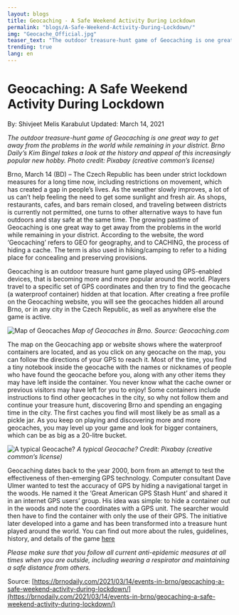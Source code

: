 ```yaml
---
layout: blogs
title: Geocaching - A Safe Weekend Activity During Lockdown
permalink: "blogs/A-Safe-Weekend-Activity-During-Lockdown/"
img: "Geocache_Official.jpg"
teaser_text: "The outdoor treasure-hunt game of Geocaching is one great way to get away from the problems in the world..."
trending: true
lang: en
---
```


# Geocaching: A Safe Weekend Activity During Lockdown

By: Shivjeet Melis Karabulut
Updated: March 14, 2021

_The outdoor treasure-hunt game of Geocaching is one great way to get away from the problems in the world while remaining in your district. Brno Daily’s Kim Bingel takes a look at the history and appeal of this increasingly popular new hobby. Photo credit: Pixabay (creative common’s license)_

Brno, March 14 (BD) – The Czech Republic has been under strict lockdown measures for a long time now, including restrictions on movement, which has created a gap in people’s lives. As the weather slowly improves, a lot of us can’t help feeling the need to get some sunlight and fresh air. As shops, restaurants, cafes, and bars remain closed, and traveling between districts is currently not permitted, one turns to other alternative ways to have fun outdoors and stay safe at the same time. The growing pastime of Geocaching is one great way to get away from the problems in the world while remaining in your district. According to the website, the word ‘Geocaching’ refers to GEO for geography, and to CACHING, the process of hiding a cache. The term is also used in hiking/camping to refer to a hiding place for concealing and preserving provisions.

Geocaching is an outdoor treasure hunt game played using GPS-enabled devices, that is becoming more and more popular around the world. Players travel to a specific set of GPS coordinates and then try to find the geocache (a waterproof container) hidden at that location. After creating a free profile on the Geocaching website, you will see the geocaches hidden all around Brno, or in any city in the Czech Republic, as well as anywhere else the game is active.

![Map of Geocaches](https://brnodaily.com/wp-content/uploads/2021/03/Map_Brno_Geocaching-1024x683.png)
_Map of Geocaches in Brno. Source: Geocaching.com_

The map on the Geocaching app or website shows where the waterproof containers are located, and as you click on any geocache on the map, you can follow the directions of your GPS to reach it. Most of the time, you find a tiny notebook inside the geocache with the names or nicknames of people who have found the geocache before you, along with any other items they may have left inside the container. You never know what the cache owner or previous visitors may have left for you to enjoy! Some containers include instructions to find other geocaches in the city, so why not follow them and continue your treasure hunt, discovering Brno and spending an engaging time in the city. The first caches you find will most likely be as small as a pickle jar. As you keep on playing and discovering more and more geocaches, you may level up your game and look for bigger containers, which can be as big as a 20-litre bucket.

![A typical Geocache?](https://brnodaily.com/wp-content/uploads/2021/03/Geocache_Brno-1024x683.jpg)
_A typical Geocache? Credit: Pixabay (creative common’s license)_

Geocaching dates back to the year 2000, born from an attempt to test the effectiveness of then-emerging GPS technology. Computer consultant Dave Ulmer wanted to test the accuracy of GPS by hiding a navigational target in the woods. He named it the ‘Great American GPS Stash Hunt’ and shared it in an internet GPS users’ group. His idea was simple: to hide a container out in the woods and note the coordinates with a GPS unit. The searcher would then have to find the container with only the use of their GPS. The initiative later developed into a game and has been transformed into a treasure hunt played around the world. You can find out more about the rules, guidelines, history, and details of the game [here](https://www.geocaching.com/guide/default.aspx)

_Please make sure that you follow all current anti-epidemic measures at all times when you are outside, including wearing a respirator and maintaining a safe distance from others._

Source: [https://brnodaily.com/2021/03/14/events-in-brno/geocaching-a-safe-weekend-activity-during-lockdown/](https://brnodaily.com/2021/03/14/events-in-brno/geocaching-a-safe-weekend-activity-during-lockdown/)
